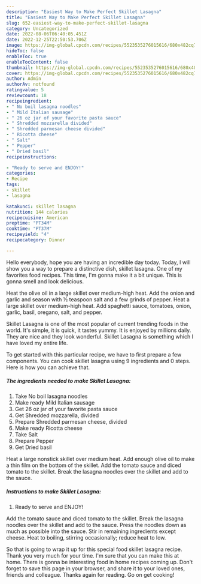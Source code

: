 ```yaml
---
description: "Easiest Way to Make Perfect Skillet Lasagna"
title: "Easiest Way to Make Perfect Skillet Lasagna"
slug: 652-easiest-way-to-make-perfect-skillet-lasagna
category: Uncategorized
date: 2022-08-06T06:40:05.451Z
date: 2022-12-25T22:50:53.706Z
image: https://img-global.cpcdn.com/recipes/5523535276015616/680x482cq70/skillet-lasagna-recipe-main-photo.jpg
hideToc: false
enableToc: true
enableTocContent: false
thumbnail: https://img-global.cpcdn.com/recipes/5523535276015616/680x482cq70/skillet-lasagna-recipe-main-photo.jpg
cover: https://img-global.cpcdn.com/recipes/5523535276015616/680x482cq70/skillet-lasagna-recipe-main-photo.jpg
author: Admin
authorAv: notfound
ratingvalue: 5
reviewcount: 18
recipeingredient:
- " No boil lasagna noodles"
- " Mild Italian sausage"
- " 26 oz jar of your favorite pasta sauce"
- " Shredded mozzarella divided"
- " Shredded parmesan cheese divided"
- " Ricotta cheese"
- " Salt"
- " Pepper"
- " Dried basil"
recipeinstructions:

- "Ready to serve and ENJOY!"
categories:
- Recipe
tags:
- skillet
- lasagna

katakunci: skillet lasagna 
nutrition: 144 calories
recipecuisine: American
preptime: "PT34M"
cooktime: "PT37M"
recipeyield: "4"
recipecategory: Dinner

---
```



Hello everybody, hope you are having an incredible day today. Today, I will show you a way to prepare a distinctive dish, skillet lasagna. One of my favorites food recipes. This time, I'm gonna make it a bit unique. This is gonna smell and look delicious.

Heat the olive oil in a large skillet over medium-high heat. Add the onion and garlic and season with ½ teaspoon salt and a few grinds of pepper. Heat a large skillet over medium-high heat. Add spaghetti sauce, tomatoes, onion, garlic, basil, oregano, salt, and pepper.

Skillet Lasagna is one of the most popular of current trending foods in the world. It's simple, it is quick, it tastes yummy. It is enjoyed by millions daily. They are nice and they look wonderful. Skillet Lasagna is something which I have loved my entire life.


To get started with this particular recipe, we have to first prepare a few components. You can cook skillet lasagna using 9 ingredients and 0 steps. Here is how you can achieve that.

<!--inarticleads1-->

##### The ingredients needed to make Skillet Lasagna:

1. Take  No boil lasagna noodles
1. Make ready  Mild Italian sausage
1. Get  26 oz jar of your favorite pasta sauce
1. Get  Shredded mozzarella, divided
1. Prepare  Shredded parmesan cheese, divided
1. Make ready  Ricotta cheese
1. Take  Salt
1. Prepare  Pepper
1. Get  Dried basil


Heat a large nonstick skillet over medium heat. Add enough olive oil to make a thin film on the bottom of the skillet. Add the tomato sauce and diced tomato to the skillet. Break the lasagna noodles over the skillet and add to the sauce. 

<!--inarticleads2-->

##### Instructions to make Skillet Lasagna:


1. Ready to serve and ENJOY!

Add the tomato sauce and diced tomato to the skillet. Break the lasagna noodles over the skillet and add to the sauce. Press the noodles down as much as possible into the sauce. Stir in remaining ingredients except cheese. Heat to boiling, stirring occasionally; reduce heat to low. 

So that is going to wrap it up for this special food skillet lasagna recipe. Thank you very much for your time. I'm sure that you can make this at home. There is gonna be interesting food in home recipes coming up. Don't forget to save this page in your browser, and share it to your loved ones, friends and colleague. Thanks again for reading. Go on get cooking!
